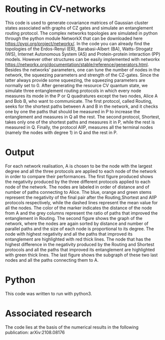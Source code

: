 # Routing in CV-networks

This code is used to generate covariance matrices of Gaussian cluster states associated with graphs of CZ gates and simulate an entanglement routing protocol. The complex networks topologies are simulated in python through the python module NetworkX that can be downloaded here https://pypi.org/project/networkx/.
In the code you can already find the topologies of the Erdos-Renyi (ER), Barabasi-Albert (BA), Watts-Strogatz (WS), Internet Autonomous System (AS) and Protein-protein interaction (PP) models. However other structures can be easily implemented with networkx https://networkx.org/documentation/stable/reference/generators.html. Besides the networks' parameters, one can tune the number of nodes in the network, the squeezing parameters and strength of the CZ-gates. Since the latter always provide some squeezing, the squeezing parameters are normally set to 0.
After generating the resource CV quantum state, we simulate three entanglement routing protocols in which every node measures its mode in the P or Q quadratures except the two nodes, Alice A and Bob B, who want to communicate. The first protocol, called Routing, seeks for the shortest paths between A and B in the network, and it checks one by one the paths that should be measured in P to increase the entanglement and measures in Q all the rest. The second protocol, Shortest, takes only one of the shortest paths and measures it in P, while the rest is measured in Q. Finally, the protocol AllP, measures all the terminal nodes (namely the nodes with degree 1) in Q and the rest in P.

# Output

For each network realisation, A is chosen to be the node with the largest degree and all the three protocols are applied to each node of the network in order to compare their performances. The first figure produced shows the negativity produced by the three different protocols applied to each node of the network.  The nodes are labeled in order of distance and of number of paths connecting to Alice.  The blue, orange and green stems represent the negativity of the final pair after the Routing,Shortest and AllP protocols respectively, while the dashed lines represent the mean value for all the nodes.  The color of the marker indicates the distance of the node from A and the grey columns represent the ratio of paths that improved the entanglement in Routing.
The second figure shows the graph of the network, where the  nodes  are  again  sorted  by  distance  and  number  of parallel paths and the size of each node is proportional to its degree.   The node with highest negativity and all the paths that improved its entanglement are highlighted with red thick lines. The node that has the highest difference in the negativity produced by the Routing and Shortest protocols and all the paths that improved its entanglement are highlighted with green thick lines. The last figure shows the subgraph of these two last nodes and all the paths connecting them to A.

# Python

This code was written to run with python3.

# Associated research

The code lies at the basis of the numerical results in the following publication: arXiv:2108.08176
